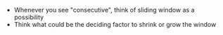 - Whenever you see "consecutive", think of sliding window as a possibility
- Think what could be the deciding factor to shrink or grow the window
